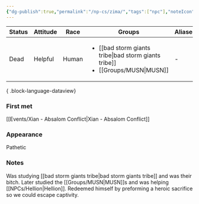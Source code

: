 ```yaml
---
{"dg-publish":true,"permalink":"/np-cs/zima/","tags":["npc"],"noteIcon":"npc"}
---
```


| Status | Attitude | Race  | Groups                                                        | Aliases |
| ------ | -------- | ----- | ------------------------------------------------------------- | ------- |
| Dead   | Helpful  | Human | <ul><li>[[bad storm giants tribe\|bad storm giants tribe]]</li><li>[[Groups/MUSN\|MUSN]]</li></ul> | \-      |

{ .block-language-dataview}
### First met
[[Events/Xian - Absalom Conflict\|Xian - Absalom Conflict]]
### Appearance
Pathetic 
### Notes
Was studying [[bad storm giants tribe\|bad storm giants tribe]] and was their bitch.
Later studied the [[Groups/MUSN\|MUSN]]s and was helping [[NPCs/Hellion\|Hellion]]. 
Redeemed himself by preforming a heroic sacrifice so we could escape captivity. 
